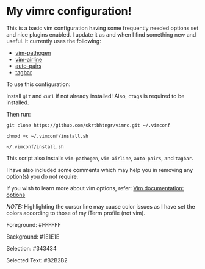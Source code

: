 # My vimrc configuration!

This is a basic vim configuration having some frequently needed options set and nice plugins enabled. I update it as and when I find something new and useful. It currently uses the following:

* [vim-pathogen](https://github.com/tpope/vim-pathogen)
* [vim-airline](https://github.com/vim-airline/vim-airline)
* [auto-pairs](https://github.com/jiangmiao/auto-pairs)
* [tagbar](https://github.com/majutsushi/tagbar)

To use this configuration:

Install `git` and `curl` if not already installed!
Also, `ctags` is required to be installed.

Then run:

`git clone https://github.com/skrtbhtngr/vimrc.git ~/.vimconf`

`chmod +x ~/.vimconf/install.sh`

`~/.vimconf/install.sh`

This script also installs `vim-pathogen`, `vim-airline`, `auto-pairs`, and `tagbar`.

I have also included some comments which may help you in removing any option(s) you do not require.

If you wish to learn more about vim options, refer: [Vim documentation: options](http://vimdoc.sourceforge.net/htmldoc/options.html)

*NOTE:* Highlighting the cursor line may cause color issues as I have set the colors according to those of my iTerm profile (not vim).

Foreground: #FFFFFF

Background: #1E1E1E

Selection: #343434

Selected Text: #B2B2B2
